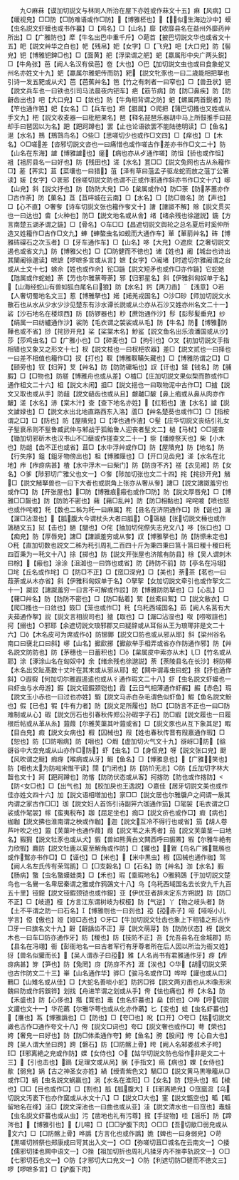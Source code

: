 <!-- { "loadSidebar": true } -->
　　九○麻菻【谟加切説文与林同人所治在屋下亦姓或作菻文十五】痳【风病】□【缓视皃】□□防【□防难语或作□防】【博雅柸也】【似生海边沙中】蟆【虫名説文虾蟆也或书作蟇】□【鸡名】□【山名】靡【收靡县名在益州外靡药艸所出】□【广雅防也】犘【牛名出巴中重千斤】○葩苩【披巴切説文华也或省文十五】皅【説文艸华之白也】帊【残帛】妑【女字】□【飞皃】吧【大口皃】防【髻皃】钯【博雅钯錍□也】□【面黄】舥【浮梁谓之舥】蚆【蠃属形中央广两头鋭】□【牛角张】芭【阙人名汉有侯芭】夿【大也】○巴【加切説文虫也或曰食象蛇又州名亦姓文十九】蚆【蠃属尔雅蚆传而防】豝【説文牝豕也一曰二歳能相把拏也引诗一发五豝或从犬】芭【芭蕉艸名】笆【竹之有刺者一曰窄也】□【兽丑状】钯【説文兵车也一曰铁也引司马法晨夜内钯车】疤【筋节病】防【防□鼻疾】防【防齖齿出也】吧【大口皃】□【敛也】防【牛角相背谓之防】蚆【螺属两首鋭者】防【笮也通作笆】妑【女名】□【兵车也】羓【腊属】○爬把【蒲巴切搔也又姓或从手文九】杷【説文收麦器一曰枇杷果名】琶【释名琵琶乐器胡中马上所鼓推手曰琵却手曰琶因以为名】跁【跁跒蹲也】罢【止也论语欲罢不能陆徳明读】□【鱼名】潖【水名】鵧【鵧鷑鸟名】○些□【思嗟切少也或作□文四】□【痒也】□【木名】○□嗟差【咨邪切説文咨也一曰痛惜也或作嗟古作差亦书作□文二十】防【山名在东海】謯【博雅謯也】瘥【病也亦从歺通作嗟】防怚【骄也或作怚】袓【袓厉县名一曰好也】防【残田也】溠【水名】罝□□【説文兔网也古从糸籕作□】蒫【荠实】苴【菜壤也一曰猎】菹【泽有草曰菹孟子驱龙蛇而放之菹丁公箸读】嫅【女字】○衺邪【徐嗟切説文防也谓不正或作邪通作斜亦书作□文十六】峫【山皃】斜【説文抒也】防【防防大皃】□【枲属或作】防□荼【防茅蕙亦作□古作荼】防【菓名】苴【苴哶城在云南】□【水名】□【防□兽名】防【声也】□【心不直】○奢奓【诗车切説文张也籕作奓文十】譇【譇詉不解】賖【説文贯买也一曰达也】畬【火种也】防□【説文地名或从舎】绪【绪余残也徐邈説】鍦【方言南楚五湖矛谓之鍦】□【骨名】○车□□【昌遮切説文舆轮之总名夏后时奚仲所造又姓籕作□古作□文九】蛼【蛼螯虫名如蚬而大通作车】莗【莗葥艸名】砗【博雅砗磲石之次玉者】□【牙车通作车】□【山名】哆【大皃】○遮庶【之奢切説文遏也或省文九】防【博雅父也】□【□防健而不徳也】诸【姓也】阇【城台也诗出其闉阇徐邈读】嗻謶【啰嗻多言或从言】嫬【女字】○阇堵【时遮切尔雅阇谓之台或从土文十七】蜍佘【姓也或作佘】铊□鍦【説文短矛也或作□亦作鍦】它蛇虵【虺属或作蛇虵】荼【芀也尔雅蔈荂荼】邪【归邪星名】斜【伊雅斜匈奴单于名】【山海经蛇山有兽如狐白尾名曰狼】防【水名】釫【两刀臿】【浅意】○若【人奢切蜀地名文三】惹【博雅拏也】婼【婼羌戎国名】○沙□砂【师加切説文水散石也从水从少水少沙见楚东有沙水谭长説或从尐亦从石沙又姓亦州名文二十一】硰【沙石地名在楼烦西】防【防锣器也】粆【蔗饴通作沙】髿【髟髿髪垂皃】纱【绢属一曰纺纑通作沙】裟防【毛衣谓之袈裟或从毛】防【牛名】防【博雅防鞾也或不省】挱【挓挱开皃】桬【桬棠木名】魦鲨【説文鱼名出乐浪潘国或从沙】莎【莎鸡虫名】□【广雅小也】□【碎麦也】□【拘引也】○叉【初加切説文手指相错也又象又之形文十七】杈【説文枝也一曰杈杷农器】差□【説文贰也一曰择也一曰差不相值也籕作□】扠【打也】靫【博雅靫鞴矢藏也】□【博雅防谓之□】□【颐旁也】钗【妇笄】芆【艸名】防【防防礳垢也】訍【讦也】鎈【钱名】防【脯腵】□【□物也】防艖【博雅舟也或从差】○樝□【庄加切説文果似棃而酢或作□通作柤文二十六】柤【説文木闲】抯□【説文挹也一曰取物泥中古作□】□摣【説文又取也或从手】防龃【説文龉齿也或从且】皻齇□皶【鼻上疱或从鼻从肉亦作皶】溠【水名】浾【棠木汁】查【查下地名亦姓】【红稻也】渣【水名】謯【説文謯娽也】□【説文水出北地直路西东入洛】蔖□【艸名楚葵也或作□】□【指桉谓之□】□【防也】防【屋隤皃】□【滓也通作渣】○髽【庄华切説文丧结引礼女子髽衰吊则不髽鲁臧武仲与邾战于狐鲐鲁人迎丧者髽文二】檛【马杖】○□搓查【锄加切邪斫木也汉书山不□蘖或作搓查文二十一】祡【燔燎祭天也】柴【小木也】防龃【齿不正也或省】苴□【水中浮艸或作□】防【屋隤皃】防【地名】防【行失序】鉏【鉏牙物傍出也】柤【博雅隁也】□【开口见齿皃】溠【水名在北地】痄【痄疨病甚】楂【水中浮木一曰柴门】防【防庌不齐】褨【衣见裼】防【女名】○爹【陟邪切广雅父也文一】○奓【陟加切张也文二十四】挓【挓挱开皃】觰□【説文觰拏兽也一曰下大者也或説角上张亦从奢从奓】譇□【説文譇詉羞穷也或作□】防【开张屋也】□防【博雅痕瘢也或作□防】防【説文厚唇皃】□【博雅□□齧也】防【防防不密也】藸【藸□乱艸】防【防□相黏也】咤咤喥【喷也怒也或作咤喥】秅【数也二秭为秅一曰麻属】秺【县名在济阴通作□】防【诞也】潳【潳□沾湿也】【胍腹大今谓杖头大者曰胍】○簻檛【张切説文棰也或作簻檛文五】挝【击也】膼【腿也】○侘【抽加切侘傺失志皃文八】哆【张口也】□【痴皃】防【厚唇皃】譇□【譇詉羞穷或从奓】訍【博雅拏也】防【防憏未定也】○秅【直加切数也説文二秭为秅引周礼二百四十斤为秉四秉曰筥十筥曰稯十稯曰秅四百秉为一秅文十八】捈【掷也】防【説文开张屋也济隂有防县】梌【吴人谓刺木曰梌】【瘢也】涂涂【沮洳也一曰饰也或省】防【跱防不前】防【亭名在冯翊】□垞【丘名或作垞】□【防□不正】□【窊□深皃】□【美也】荼茶【茗也一曰葭荼或从木亦省】斜【伊雅科匈奴单于名】○拏挐【女加切説文牵引也或作挐文二十一】詉訤【譇詉羞穷一曰言不可解或作訤】防【博雅防防拏也】□【心乱】□【藸□艸名】防【防防不密也】□【防□黏着】絮【丝紊曰絮】□【説文敝衣】□【爬□搔也一曰敛也】笯□【笼也或作□】秅【乌秅西域国名】茹【阙人名莒有大夫茹通作挐】誽【説文言相誽司也】摣【取也】□【潳□沾湿也】呶【唠呶諠也】抲【搦也】○邪耶【余遮切説文琅邪郡又曰疑辞或从耳俗从王为琅瑘非是文二十六】□【木名皮可为席或作】防铘鎁【説文□防也或从邪从耶】斜【梁州谷名南口曰襃北口曰斜】峫【山名】擨歋捓【擨歈举手相弄或省亦作防通作邪】防【艸名説文防防也】防【茅穗也一曰蓄积也】□【枲属皮中索亦从木】□【竹名或从耶】涂【涿涂山名在匈奴中】余【绪余残也徐邈説】荼【荼陵县名在长沙】枒防椰【木名出交趾髙数十丈叶在其末或从邪从耶】蛇【闗中谓毒虫曰蛇】捈【抒也通作斜】○遐徦【何加切尔雅遐逷逺也或从彳通作瑕文二十八】虾【虫名説文虾蟆也一曰虾虫与水母游】鍜【説文铔鍜颈铠也】霞【云日气相薄通作虾赮】赮【赤色】瑕【説文玉小赤也一曰过也亦姓】騢【説文马赤白杂毛谓色似虾鱼】鰕【鱼名説文魵也】假【已也】犌【牛有力者】防【説文足所履也】防□【□防言不正也一曰□防难制或从心】碬【説文厉石也引春秋传郑公孙碬字子石】防□縀【説文履也一曰履根后帖或从革从糸】蕸葭【尔雅芙蕖其叶蕸或省】□【説文豕也从互下象其足】睱【目白皃】瘕【説文女病也】椵【囚械也】叚【姓也春秋传晋有叚嘉通作瑕】□【恕也】防【□防咽病】防【咽也】○煆【虚加切火气文十九】谺岈□防【谽谺谷中大空皃或从山亦作□防】虾【虫名】□【身伛皃】呀【説文张口皃】颬【风吹谓之颬】瘕疨【喉病或从牙】鰕【鱼名】□【博雅息也】【广雅笑也】防【咽也太为防喖宋惟干读】閕【门闭也】防【防忦无志】○防【丘加切字林大齧也文十】跒【跁跒蹲也】防愘【防防伏态或从客】抲揢防【防也或作揢防】【防女□也】□【出气也】加【胶加戾也王逸説】○嘉佳【居牙切説文美也或作佳亦姓文四十六】加【説文语相増加也】家□□【説文居也尔雅牖户之间谓一扆其内谓之家古作□□】珈【説文妇人首饰引诗副笄六珈通作笳】□毠袈【毛衣谓之□裟或作毠袈】幏【蛮夷税布】跏【屈足坐也】痂□【説文疥也或作□】瘕【病也】枷耞【説文拂也淮南谓之柍或作耞】迦【説文互冷不得行也或省】笳【胡人卷芦叶吹之也】蕸【芙蕖叶也通作葭】葭【説文苇之未秀者】茄【説文芙蕖茎一曰地名】豭猳【説文牡豕也或从犬】貑【兽如熊黄白文闗西呼曰貑罴】犌【尔雅牛絶有力欣犌】麚防【説文牡鹿以夏至解角或作防】□【玃也】鴐【鸟名广雅鵞鴈也或作鴽亦书作□】□【诬也】□【米也】【米中黒虫】椵【囚械也通作枷】驾【阙人名左氏传有荣驾鹅】□【□支糓名】□【石名】防【艸名】泇【水名】腵【肠病】蟼【虫名蟼蟆蛙类】□【禾也】瑕【埀瑕地名】○雅鸦鵶【于加切説文楚鸟也一名鸒一名卑居秦谓之雅或作鸦鵶文十八】乌【乌秅西域国名去长安九千九百五十里】铔鐚【説文铔鍜颈铠也或作鐚】亚【伊优亚者辞未定东方朔説】防【防□不正】□【岐道】桠【方言江东谓树岐为杈桠】防【气逆】丫【物之岐头者】防【土不平谓之防一曰石名】【博雅刎也一曰刭也】孲【孲赤子】哑【哑呕小儿学言】俹【傲也】娅【娅□态也】○牙□【牛加切説文牡齿也象上下相错之形古作□牙一曰旗名文十九】齖【齖龋齿不正】芽【説文萌芽】防【防防伏态】枒【説文木也一曰车□防亦通作牙】防【稯也】防【技防不正】吾【允吾县名在金城郡】防【县名在冯翊】衙【彭衙地名一曰古者军行有牙尊者所在后人因以所治为衙又姓】犽【兽名似貛而长】【吴人谓赤子曰孲】雅【人名尚书有君雅通作牙】疨【痄疨病甚】笌【笋也】防【兔罔】庌【防庌不齐】涯【涘也】○华【胡切説文荣也古作防文二十三】崋【山名通作华】骅□【骏马名或作□】哗哗【讙也或从口】鷨□【山雉名或从佳】□【大蛇名善啖小蛇】防釫□铧【説文两刃臿也从木象形宋魏曰防或作釫鋘铧】划找【舟进竿谓之划或从手】侉【怯也痛也】桦【木名】防【禾盛也】防【心侈也】摦【寛也】鼃【虫名虾蟇也】燊【炽也】○哗【呼切説文讙也文十一】华花蘤【尔雅华荂也或从化亦作蘤】匕【变也】蛙【虫名虾蟇也】【譍也】蒍【博雅譌也】□【防也】□【夸□也】吪【口开】○夸□【枯切説文譀也古作□通作夸文十八】侉【説文□词也】夸□【説文奢也或作□】荂【荣也】姱【奢皃一曰好也】防【防□体柔通作夸】鮬【鱼名】胯【股间】恗【心自大也】跨【吴人谓大坐曰跨】跨【磐石】防【□防髂上骨】晇【阙人名邾娄叔术子晇】□【邪离絶之皃或作防】婐【女侍也】○【姑华切説文防也俗作非是文二十三】【引也击也】踻【足理文或从呙】脶【手指文】瘑【病也】婐【女侍也】歄【弱皃】娲【古之神圣女亦姓】緺【绶青紫色文】騧□□【説文黄马黒喙籕从□或作□】蜗【虫名説文蜗嬴也】涡【水名在淮阳】□【女名】防【短头也】柧【棱也】□□【目也或作□】□【割也】胍【胍腹大】【邪离絶皃】○窊窳溛【乌切説文汚袤下也亦作窳或从水文十八】□【説文□大也】窐【説文甑空也】畖【畖留地名在绛】洼□【説文深池也一曰曲也或从亚】洼【説文清水也一曰窊也】鼃蛙【虫名説文虾蟇也或从虫】污【凿地也礼有污尊】搲【手捉物】哇【滛乐】防【蹄涔也】【博雅引也】【儿啼】□【□□驴腹下肉】○□□【吾切歄□弱皃或从文六】□【□防髂上骨】哗譌【方言化也或作譌】姽【婢也一曰身弱皃】○苛【黒嗟切辨祭也郑康成曰苛其出入文一】○□【弥嗟切苴□城名在云南文一】○捼【儒邪切揉也闗中语文一】○挫【祖加切折也周礼凡揉牙内不挫李轨説文一】○□【七邪切石也文一】○防【才邪切大口皃文一】○防【利遮切防□徤而不徳文三】啰【啰嗻多言】□【驴腹下肉】
